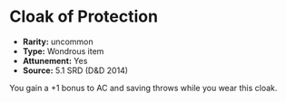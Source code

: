 
# Cloak of Protection

* **Rarity:** uncommon
* **Type:** Wondrous item
* **Attunement:** Yes
* **Source:** 5.1 SRD (D&D 2014)


You gain a +1 bonus to AC and saving throws while you wear this cloak.

